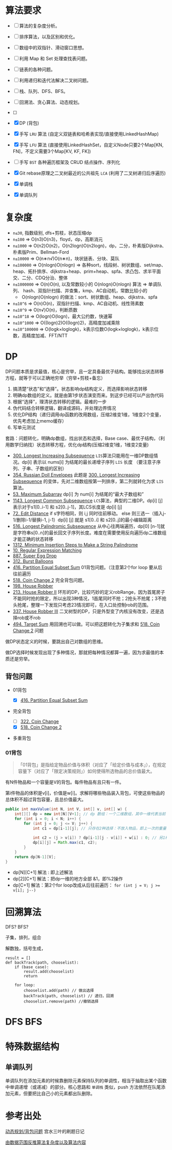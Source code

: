 # 算法要求

- [ ] 算法的复杂度分析。
- [ ] 排序算法，以及区别和优化。
- [ ] 数组中的双指针、滑动窗口思想。
- [ ] 利用 Map 和 Set 处理查找表问题。
- [ ] 链表的各种问题。
- [ ] 利用递归和迭代法解决二叉树问题。
- [ ] 栈、队列、DFS、BFS。
- [ ] 回溯法、贪心算法、动态规划。
- [ ] 
- [x] DP  (背包)
- [x] 手写 `LRU` 算法 (自定义双链表和哈希表实现/直接使用LinkedHashMap)
- [x] 手写 `LFU` 算法 (直接使用LinkedHashSet，自定义Node只要2个Map[KN, FN]，不定义需要3个Map[KV, KF, FK])
- [ ] 手写 `BST` 各种遍历框架及 CRUD 结点操作、序列化
- [x] Git rebase原理之二叉树最近的公共祖先 `LCA` (利用了二叉树递归后序遍历)
- [x] 单调栈
- [x] 单调队列 





# 复杂度

- `n≤30`, 指数级别, dfs+剪枝，状态压缩dp
- `n≤100` => O(n3)O(n3)，floyd，dp，高斯消元
- `n≤1000` => O(n2)O(n2)，O(n2logn)O(n2logn)，dp，二分，朴素版Dijkstra、朴素版Prim、Bellman-Ford
- `n≤10000` => O(n∗n√)O(n∗n)，块状链表、分块、莫队
- `n≤100000` => O(nlogn)O(nlogn) => 各种sort，线段树、树状数组、set/map、heap、拓扑排序、dijkstra+heap、prim+heap、spfa、求凸包、求半平面交、二分、CDQ分治、整体
- `n≤1000000` => O(n)O(n), 以及常数较小的 O(nlogn)O(nlogn) 算法 => 单调队列、 hash、双指针扫描、并查集，kmp、AC自动机，常数比较小的 
  - ​				  O(nlogn)O(nlogn) 的做法：sort、树状数组、heap、dijkstra、spfa
- `n≤10^6` => O(n)O(n)，双指针扫描、kmp、AC自动机、线性筛素数
- `n≤10^9` => O(n√)O(n)，判断质数
- `n≤10^18` => O(logn)O(logn)，最大公约数，快速幂
- `n≤10^1000` => O((logn)2)O((logn)2)，高精度加减乘除
- `n≤10^100000` => O(logk×loglogk)，k表示位数O(logk×loglogk)，k表示位数，高精度加减、FFT/NTT





# DP

DP问题本质是求最值，核心是穷举，且一定具备最优子结构。能够找出状态转移方程，就等于可以正确地穷举（穷举+剪枝+备忘）

1. 搞清楚“状态”和“选择”。状态影响dp结构定义，而选择影响状态转移
2. 明确dp数组的定义。就是由第1步状态演变而来。到这步已经可以产出伪代码
3. 根据“选择”，理清状态转移的逻辑。最难的一步
4. 伪代码结合转移逻辑，翻译成源码，并处理边界情况
5. 优化DP结构（递归调用dp函数的改用数组，压缩2维变1维，1维变2个变量，优先考虑加上memo缓存）
6. 写单元测试

套路：问题转化，明确dp数组，找出状态和选择，Base case、最优子结构，（利用数学归纳找）状态转移方程，优化dp结构(压缩2维变1维，1维变2变量)

- [300. Longest Increasing Subsequence](https://leetcode-cn.com/problems/longest-increasing-subsequence/) `LIS`算法只能用在一维DP数组情况。dp[i] 表示以 nums[i] 为结尾的最长递增子序列 `LIS` 长度 （要注意子序列、子串、子数组的区别）
- [354. Russian Doll Envelopes](https://leetcode-cn.com/problems/russian-doll-envelopes/) 此题是 [300. Longest Increasing Subsequence](https://leetcode-cn.com/problems/longest-increasing-subsequence/) 的变体，先对二维数组按第一列排序，第二列就转化为求 `LIS` 算法。
- [53. Maximum Subarray](https://leetcode-cn.com/problems/maximum-subarray/) dp[i] 为 num[i] 为结尾的“最大子数组和”
- [1143. Longest Common Subsequence](https://leetcode-cn.com/problems/longest-common-subsequence/) `LCS`算法，典型的二维DP。dp[i] [j] 表示对于s1[0..i-1] 和 s2[0..j-1]，其LCS长度是 dp[i] [j]
- [72. Edit Distance](https://leetcode-cn.com/problems/edit-distance/) if s字符相同，则 i,j 同时往前移动。 else 则三选一（插入j-1/删除i-1/替换i-1, j-1）dp[i] [j] 就是 s1[0..i] 和 s2[0..j]的最小编辑距离
- [516. Longest Palindromic Subsequence](https://leetcode-cn.com/problems/longest-palindromic-subsequence/) 从中心往两端遍历，dp[0] [n-1]就是字符串s[0..n]的最长回文子序列长度。难度在需要使用反向遍历dp二维数组才能正确的状态转移 
- [1312. Minimum Insertion Steps to Make a String Palindrome](https://leetcode-cn.com/problems/minimum-insertion-steps-to-make-a-string-palindrome/)
- [10. Regular Expression Matching](https://leetcode-cn.com/problems/regular-expression-matching/)
- [887. Super Egg Drop](https://leetcode-cn.com/problems/super-egg-drop/)
- [312. Burst Balloons](https://leetcode-cn.com/problems/burst-balloons/)
- [416. Partition Equal Subset Sum](https://leetcode-cn.com/problems/partition-equal-subset-sum/) 01背包问题。（注意第2个for loop 要从后往前遍历
- [518. Coin Change 2](https://leetcode-cn.com/problems/coin-change-2/) 完全背包问题。 
- [198. House Robber](https://leetcode-cn.com/problems/house-robber/) 
- [213. House Robber II](https://leetcode-cn.com/problems/house-robber-ii/) 环形的DP，比较巧妙的定义robRange，因为首尾房子不能同时抢的限定，所以出现3种情况，1首尾同时不抢；2抢头不抢尾；3不抢头抢尾，整理一下发现只考虑23情况即可，在入口处控制rob的范围。
- [337. House Robber III](https://leetcode-cn.com/problems/house-robber-iii/) 二叉树型的DP，只是外型变了内核没有改变，还是选择rob或不rob 
- [494. Target Sum](https://leetcode-cn.com/problems/target-sum/) 用回溯也可以做。可以把这题转化为子集求和 [518. Coin Change 2](https://leetcode-cn.com/problems/coin-change-2/) 问题 

做DP状态定义的时候，要跳出自己对数组的思维。

做DP选择时候发现出现了多种情况，那就把每种情况都算一遍，因为求最值的本质还是穷举。

## 背包问题

- 01背包

  - [x] [416. Partition Equal Subset Sum](https://leetcode-cn.com/problems/partition-equal-subset-sum/)  

- 完全背包

  - [ ] [322. Coin Change](https://leetcode-cn.com/problems/coin-change/)
  - [x] [518. Coin Change 2](https://leetcode-cn.com/problems/coin-change-2/) 

- 多重背包



### 01背包

> 「01背包」是指给定物品价值与体积（对应了「给定价值与成本」），在规定容量下（对应了「限定决策规则」）如何使得所选物品的总价值最大。

有N件物品和一个容量是V的背包。每件物品有且只有一件。

第i件物品的体积是v[i]，价值是w[i]。求解将哪些物品装入背包，可使这些物品的总体积不超过背包容量，且总价值最大。

```java
public int maxValue(int N, int V, int[] v, int[] w) {
    int[][] dp = new int[N][V+1]; // dp 数组：一个二维数组，其中一维代表当前「当前枚举到哪件物品」，另外一维「现在的剩余容量」，数组装的是「最大价值」。
	for (int i = 0; i < N; i++) {
		for (int j = 0; j <= V; j++) {
			int c1 = dp[i-1][j]; // 只存在2种选择：不放入物品，即上一次的重量状态
			
			int c2 = (j > v[i]) ? dp[i-1][j - v[i]] + w[i] : 0; // 另1种选择：放入物品，前提是重量未超
        	dp[i][j] = Math.max(c1, c2);
		}
	}
	return dp[N-1][V];
}
```

- dp[N]\[C+1] 解法 : 即上述解法
- dp[2]\[C+1] 解法：把dp一维的地方全部 &1，即%2操作
- dp[C+1] 解法：第2个for loop改成从后往前遍历： `for (int j = V; j >= v[i]; j--)`



# 回溯算法 

DFS? BFS? 

子集，排列，组合

解数独，括号生成，

```
result = []
def backTrack(path, chooselist):
	if (base case):
		result.add(chooselist)
		return
	
	for loop:
		chooselist.add(path) // 做出选择
		backTrack(path, chooselist) // 递归，回溯
		chooselist.remove(path) //撤销选择
```



# DFS BFS 







# 特殊数据结构

## 单调队列

单调队列在添加元素的时候靠删除元素保持队列的单调性，相当于抽取出某个函数中单调递增（或递减）的部分。核心思路和 `单调栈` 类似，push 方法依然在队尾添加元素，但要把比自己小的元素都出队删除。





# 

# 参考出处

[动态规划/背包问题](https://mp.weixin.qq.com/mp/appmsgalbum?__biz=MzU4NDE3MTEyMA==&action=getalbum&album_id=1751702161341628417&uin=&key=&devicetype=Windows+7+x64&version=6302019a&lang=zh_CN&ascene=7&fontgear=2) 宫水三叶的刷题日记

[由数据范围反推算法复杂度以及算法内容](https://www.acwing.com/blog/content/32/) 